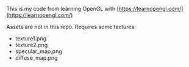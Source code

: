 This is my code from learning OpenGL with [https://learnopengl.com/](https://learnopengl.com/)

Assets are not in this repo. Requires some textures:

- texture1.png
- texture2.png
- specular_map.png
- diffuse_map.png
